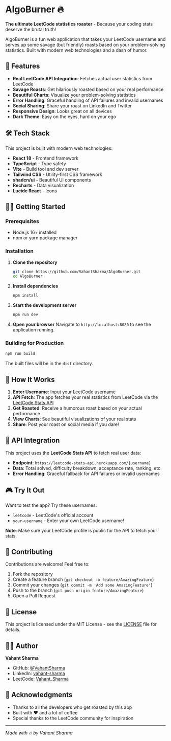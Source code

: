 # AlgoBurner 🔥

**The ultimate LeetCode statistics roaster** - Because your coding stats deserve the brutal truth!

AlgoBurner is a fun web application that takes your LeetCode username and serves up some savage (but friendly) roasts based on your problem-solving statistics. Built with modern web technologies and a dash of humor.

## 🚀 Features

- **Real LeetCode API Integration**: Fetches actual user statistics from LeetCode
- **Savage Roasts**: Get hilariously roasted based on your real performance
- **Beautiful Charts**: Visualize your problem-solving statistics
- **Error Handling**: Graceful handling of API failures and invalid usernames
- **Social Sharing**: Share your roast on LinkedIn and Twitter
- **Responsive Design**: Looks great on all devices
- **Dark Theme**: Easy on the eyes, hard on your ego

## 🛠️ Tech Stack

This project is built with modern web technologies:

- **React 18** - Frontend framework
- **TypeScript** - Type safety
- **Vite** - Build tool and dev server
- **Tailwind CSS** - Utility-first CSS framework
- **shadcn/ui** - Beautiful UI components
- **Recharts** - Data visualization
- **Lucide React** - Icons

## 🏃‍♂️ Getting Started

### Prerequisites

- Node.js 16+ installed
- npm or yarn package manager

### Installation

1. **Clone the repository**

   ```bash
   git clone https://github.com/VahantSharma/AlgoBurner.git
   cd AlgoBurner
   ```

2. **Install dependencies**

   ```bash
   npm install
   ```

3. **Start the development server**

   ```bash
   npm run dev
   ```

4. **Open your browser**
   Navigate to `http://localhost:8080` to see the application running.

### Building for Production

```bash
npm run build
```

The built files will be in the `dist` directory.

## 🎯 How It Works

1. **Enter Username**: Input your LeetCode username
2. **API Fetch**: The app fetches your real statistics from LeetCode via the [LeetCode Stats API](https://leetcode-stats-api.herokuapp.com)
3. **Get Roasted**: Receive a humorous roast based on your actual performance
4. **View Charts**: See beautiful visualizations of your real stats
5. **Share**: Post your roast on social media if you dare!

## 🔌 API Integration

This project uses the **LeetCode Stats API** to fetch real user data:
- **Endpoint**: `https://leetcode-stats-api.herokuapp.com/{username}`
- **Data**: Total solved, difficulty breakdown, acceptance rate, ranking, etc.
- **Error Handling**: Graceful fallback for API failures or invalid usernames

## 🎮 Try It Out

Want to test the app? Try these usernames:
- `leetcode` - LeetCode's official account
- `your-username` - Enter your own LeetCode username!

**Note**: Make sure your LeetCode profile is public for the API to fetch your stats.

## 🤝 Contributing

Contributions are welcome! Feel free to:

1. Fork the repository
2. Create a feature branch (`git checkout -b feature/AmazingFeature`)
3. Commit your changes (`git commit -m 'Add some AmazingFeature'`)
4. Push to the branch (`git push origin feature/AmazingFeature`)
5. Open a Pull Request

## 📝 License

This project is licensed under the MIT License - see the [LICENSE](LICENSE) file for details.

## 👨‍💻 Author

**Vahant Sharma**

- GitHub: [@VahantSharma](https://github.com/VahantSharma)
- LinkedIn: [vahant-sharma](https://www.linkedin.com/in/vahant-sharma/)
- LeetCode: [Vahant_Sharma](https://leetcode.com/u/Vahant_Sharma/)

## 🙏 Acknowledgments

- Thanks to all the developers who get roasted by this app
- Built with ❤️ and a lot of coffee
- Special thanks to the LeetCode community for inspiration

---

_Made with 🔥 by Vahant Sharma_
